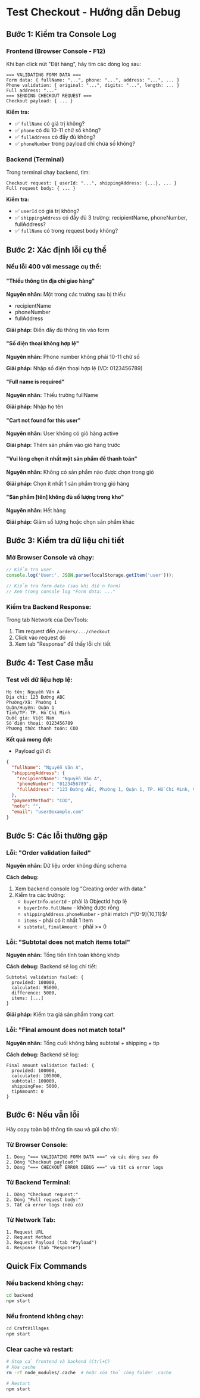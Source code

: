 # Test Checkout - Hướng dẫn Debug

## Bước 1: Kiểm tra Console Log

### Frontend (Browser Console - F12)
Khi bạn click nút "Đặt hàng", hãy tìm các dòng log sau:

```
=== VALIDATING FORM DATA ===
Form data: { fullName: "...", phone: "...", address: "...", ... }
Phone validation: { original: "...", digits: "...", length: ... }
Full address: "..."
=== SENDING CHECKOUT REQUEST ===
Checkout payload: { ... }
```

**Kiểm tra:**
- ✅ `fullName` có giá trị không?
- ✅ `phone` có đủ 10-11 chữ số không?
- ✅ `fullAddress` có đầy đủ không?
- ✅ `phoneNumber` trong payload chỉ chứa số không?

### Backend (Terminal)
Trong terminal chạy backend, tìm:

```
Checkout request: { userId: "...", shippingAddress: {...}, ... }
Full request body: { ... }
```

**Kiểm tra:**
- ✅ `userId` có giá trị không?
- ✅ `shippingAddress` có đầy đủ 3 trường: recipientName, phoneNumber, fullAddress?
- ✅ `fullName` có trong request body không?

## Bước 2: Xác định lỗi cụ thể

### Nếu lỗi 400 với message cụ thể:

#### "Thiếu thông tin địa chỉ giao hàng"
**Nguyên nhân:** Một trong các trường sau bị thiếu:
- recipientName
- phoneNumber  
- fullAddress

**Giải pháp:** Điền đầy đủ thông tin vào form

#### "Số điện thoại không hợp lệ"
**Nguyên nhân:** Phone number không phải 10-11 chữ số

**Giải pháp:** Nhập số điện thoại hợp lệ (VD: 0123456789)

#### "Full name is required"
**Nguyên nhân:** Thiếu trường fullName

**Giải pháp:** Nhập họ tên

#### "Cart not found for this user"
**Nguyên nhân:** User không có giỏ hàng active

**Giải pháp:** Thêm sản phẩm vào giỏ hàng trước

#### "Vui lòng chọn ít nhất một sản phẩm để thanh toán"
**Nguyên nhân:** Không có sản phẩm nào được chọn trong giỏ

**Giải pháp:** Chọn ít nhất 1 sản phẩm trong giỏ hàng

#### "Sản phẩm [tên] không đủ số lượng trong kho"
**Nguyên nhân:** Hết hàng

**Giải pháp:** Giảm số lượng hoặc chọn sản phẩm khác

## Bước 3: Kiểm tra dữ liệu chi tiết

### Mở Browser Console và chạy:
```javascript
// Kiểm tra user
console.log('User:', JSON.parse(localStorage.getItem('user')));

// Kiểm tra form data (sau khi điền form)
// Xem trong console log "Form data: ..."
```

### Kiểm tra Backend Response:
Trong tab Network của DevTools:
1. Tìm request đến `/orders/.../checkout`
2. Click vào request đó
3. Xem tab "Response" để thấy lỗi chi tiết

## Bước 4: Test Case mẫu

### Test với dữ liệu hợp lệ:
```
Họ tên: Nguyễn Văn A
Địa chỉ: 123 Đường ABC
Phường/Xã: Phường 1
Quận/Huyện: Quận 1
Tỉnh/TP: TP. Hồ Chí Minh
Quốc gia: Việt Nam
Số điện thoại: 0123456789
Phương thức thanh toán: COD
```

**Kết quả mong đợi:**
- Payload gửi đi:
```json
{
  "fullName": "Nguyễn Văn A",
  "shippingAddress": {
    "recipientName": "Nguyễn Văn A",
    "phoneNumber": "0123456789",
    "fullAddress": "123 Đường ABC, Phường 1, Quận 1, TP. Hồ Chí Minh, Việt Nam"
  },
  "paymentMethod": "COD",
  "note": "",
  "email": "user@example.com"
}
```

## Bước 5: Các lỗi thường gặp

### Lỗi: "Order validation failed"
**Nguyên nhân:** Dữ liệu order không đúng schema

**Cách debug:**
1. Xem backend console log "Creating order with data:"
2. Kiểm tra các trường:
   - `buyerInfo.userId` - phải là ObjectId hợp lệ
   - `buyerInfo.fullName` - không được rỗng
   - `shippingAddress.phoneNumber` - phải match /^[0-9]{10,11}$/
   - `items` - phải có ít nhất 1 item
   - `subtotal`, `finalAmount` - phải >= 0

### Lỗi: "Subtotal does not match items total"
**Nguyên nhân:** Tổng tiền tính toán không khớp

**Cách debug:**
Backend sẽ log chi tiết:
```
Subtotal validation failed: {
  provided: 100000,
  calculated: 95000,
  difference: 5000,
  items: [...]
}
```

**Giải pháp:** Kiểm tra giá sản phẩm trong cart

### Lỗi: "Final amount does not match total"
**Nguyên nhân:** Tổng cuối không bằng subtotal + shipping + tip

**Cách debug:**
Backend sẽ log:
```
Final amount validation failed: {
  provided: 100000,
  calculated: 105000,
  subtotal: 100000,
  shippingFee: 5000,
  tipAmount: 0
}
```

## Bước 6: Nếu vẫn lỗi

Hãy copy toàn bộ thông tin sau và gửi cho tôi:

### Từ Browser Console:
```
1. Dòng "=== VALIDATING FORM DATA ===" và các dòng sau đó
2. Dòng "Checkout payload:" 
3. Dòng "=== CHECKOUT ERROR DEBUG ===" và tất cả error logs
```

### Từ Backend Terminal:
```
1. Dòng "Checkout request:"
2. Dòng "Full request body:"
3. Tất cả error logs (nếu có)
```

### Từ Network Tab:
```
1. Request URL
2. Request Method
3. Request Payload (tab "Payload")
4. Response (tab "Response")
```

## Quick Fix Commands

### Nếu backend không chạy:
```bash
cd backend
npm start
```

### Nếu frontend không chạy:
```bash
cd CraftVillages
npm start
```

### Clear cache và restart:
```bash
# Stop cả frontend và backend (Ctrl+C)
# Xóa cache
rm -rf node_modules/.cache  # hoặc xóa thủ công folder .cache

# Restart
npm start
```

